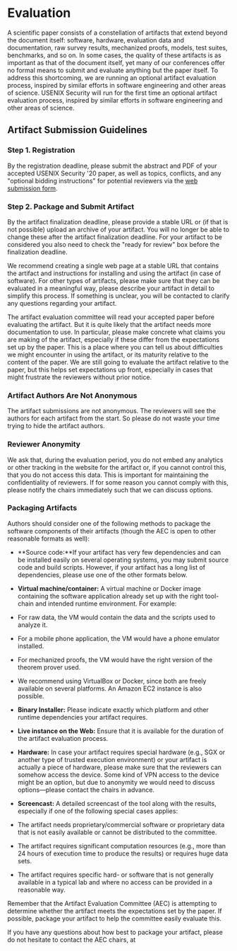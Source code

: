 # Evaluation

A scientific paper consists of a constellation of artifacts that extend beyond the document itself: software, hardware, evaluation data and documentation, raw survey results, mechanized proofs, models, test suites, benchmarks, and so on. In some cases, the quality of these artifacts is as important as that of the document itself, yet many of our conferences offer no formal means to submit and evaluate anything but the paper itself. To address this shortcoming, we are running an optional artifact evaluation process, inspired by similar efforts in software engineering and other areas of science. USENIX Security will run for the first time an optional artifact evaluation process, inspired by similar efforts in software engineering and other areas of science.

## Artifact Submission Guidelines

### Step 1. Registration

By the registration deadline, please submit the abstract and PDF of your accepted USENIX Security '20 paper, as well as topics, conflicts, and any "optional bidding instructions" for potential reviewers via the [web submission form](https://sec20winterae.usenix.hotcrp.com/).

### Step 2. Package and Submit Artifact

By the artifact finalization deadline, please provide a stable URL or (if that is not possible) upload an archive of your artifact. You will no longer be able to change these after the artifact finalization deadline. For your artifact to be considered you also need to check the "ready for review" box before the finalization deadline.

We recommend creating a single web page at a stable URL that contains the artifact and instructions for installing and using the artifact (in case of software). For other types of artifacts, please make sure that they can be evaluated in a meaningful way, please describe your artifact in detail to simplify this process. If something is unclear, you will be contacted to clarify any questions regarding your artifact.

The artifact evaluation committee will read your accepted paper before evaluating the artifact. But it is quite likely that the artifact needs more documentation to use. In particular, please make concrete what claims you are making of the artifact, especially if these differ from the expectations set up by the paper. This is a place where you can tell us about difficulties we might encounter in using the artifact, or its maturity relative to the content of the paper. We are still going to evaluate the artifact relative to the paper, but this helps set expectations up front, especially in cases that might frustrate the reviewers without prior notice.

### Artifact Authors Are Not Anonymous

The artifact submissions are not anonymous. The reviewers will see the authors for each artifact from the start. So please do not waste your time trying to hide the artifact authors.

### Reviewer Anonymity

We ask that, during the evaluation period, you do not embed any analytics or other tracking in the website for the artifact or, if you cannot control this, that you do not access this data. This is important for maintaining the confidentiality of reviewers. If for some reason you cannot comply with this, please notify the chairs immediately such that we can discuss options.

### Packaging Artifacts

Authors should consider one of the following methods to package the software components of their artifacts (though the AEC is open to other reasonable formats as well):

-   **Source code:**If your artifact has very few dependencies and can be installed easily on several operating systems, you may submit source code and build scripts. However, if your artifact has a long list of dependencies, please use one of the other formats below.
-   **Virtual machine/container:** A virtual machine or Docker image containing the software application already set up with the right tool-chain and intended runtime environment. For example:

-   For raw data, the VM would contain the data and the scripts used to analyze it.
-   For a mobile phone application, the VM would have a phone emulator installed.
-   For mechanized proofs, the VM would have the right version of the theorem prover used.
-   We recommend using VirtualBox or Docker, since both are freely available on several platforms. An Amazon EC2 instance is also possible.

-   **Binary Installer:** Please indicate exactly which platform and other runtime dependencies your artifact requires.
-   **Live instance on the Web:** Ensure that it is available for the duration of the artifact evaluation process.
-   **Hardware:** In case your artifact requires special hardware (e.g., SGX or another type of trusted execution environment) or your artifact is actually a piece of hardware, please make sure that the reviewers can somehow access the device. Some kind of VPN access to the device might be an option, but due to anonymity we would need to discuss options—please contact the chairs in advance.
-   **Screencast:** A detailed screencast of the tool along with the results, especially if one of the following special cases applies:

-   The artifact needs proprietary/commercial software or proprietary data that is not easily available or cannot be distributed to the committee.
-   The artifact requires significant computation resources (e.g., more than 24 hours of execution time to produce the results) or requires huge data sets.
-   The artifact requires specific hard- or software that is not generally available in a typical lab and where no access can be provided in a reasonable way.

Remember that the Artifact Evaluation Committee (AEC) is attempting to determine whether the artifact meets the expectations set by the paper. If possible, package your artifact to help the committee easily evaluate this.

If you have any questions about how best to package your artifact, please do not hesitate to contact the AEC chairs, at

